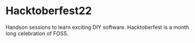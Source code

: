# Hacktoberfest22
Handson sessions to learn exciting DIY software. Hacktoberfest is a month long celebration of FOSS.
